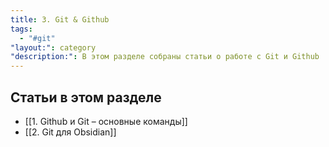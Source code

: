 ```yaml
---
title: 3. Git & Github
tags:
  - "#git"
"layout:": category
"description:": В этом разделе собраны статьи о работе с Git и Github
---
```

## Статьи в этом разделе

- [[1. Github и Git – основные команды]]
- [[2. Git для Obsidian]]